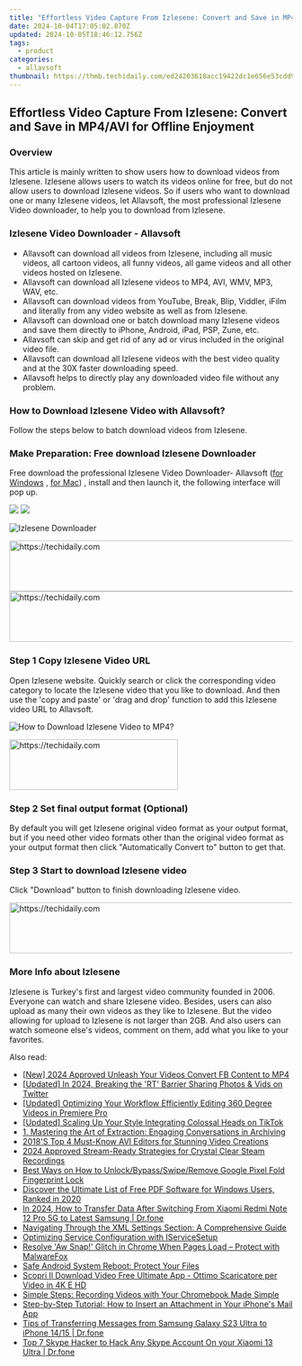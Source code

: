 ```yaml
---
title: "Effortless Video Capture From Izlesene: Convert and Save in MP4/AVI for Offline Enjoyment"
date: 2024-10-04T17:05:02.870Z
updated: 2024-10-05T18:46:12.756Z
tags:
  - product
categories:
  - allavsoft
thumbnail: https://thmb.techidaily.com/ed24203618acc19422dc1e656e53cdd94b542178679b34754816329310d98db4.jpg
---
```


## Effortless Video Capture From Izlesene: Convert and Save in MP4/AVI for Offline Enjoyment

### Overview

This article is mainly written to show users how to download videos from Izlesene. Izlesene allows users to watch its videos online for free, but do not allow users to download Izlesene videos. So if users who want to download one or many Izlesene videos, let Allavsoft, the most professional Izlesene Video downloader, to help you to download from Izlesene.

### Izlesene Video Downloader - Allavsoft

* Allavsoft can download all videos from Izlesene, including all music videos, all cartoon videos, all funny videos, all game videos and all other videos hosted on Izlesene.
* Allavsoft can download all Izlesene videos to MP4, AVI, WMV, MP3, WAV, etc.
* Allavsoft can download videos from YouTube, Break, Blip, Viddler, iFilm and literally from any video website as well as from Izlesene.
* Allavsoft can download one or batch download many Izlesene videos and save them directly to iPhone, Android, iPad, PSP, Zune, etc.
* Allavsoft can skip and get rid of any ad or virus included in the original video file.
* Allavsoft can download all Izlesene videos with the best video quality and at the 30X faster downloading speed.
* Allavsoft helps to directly play any downloaded video file without any problem.

### How to Download Izlesene Video with Allavsoft?

Follow the steps below to batch download videos from Izlesene.

### Make Preparation: Free download Izlesene Downloader

Free download the professional Izlesene Video Downloader- Allavsoft ([for Windows](https://tools.techidaily.com/allavsoft/products/) , [for Mac](https://tools.techidaily.com/allavsoft/products/)) , install and then launch it, the following interface will pop up.

[![](https://www.allavsoft.com/how-to/../images/how-to/free-download-win.jpg)](https://tools.techidaily.com/allavsoft/products/) [![](https://www.allavsoft.com/how-to/../images/how-to/free-download-mac.jpg)](https://tools.techidaily.com/allavsoft/products/)

![Izlesene Downloader](https://www.allavsoft.com/how-to/../images/allavsoft/screen-shot-600.jpg)

<!-- affiliate ads begin -->
<a href="https://appsumo.8odi.net/c/5597632/2123740/7443" target="_top" id="2123740">
  <img src="//a.impactradius-go.com/display-ad/7443-2123740" border="0" alt="https://techidaily.com" width="728" height="90"/>
</a>
<img height="0" width="0" src="https://appsumo.8odi.net/i/5597632/2123740/7443" style="position:absolute;visibility:hidden;" border="0" />
<!-- affiliate ads end -->

<!-- affiliate ads begin -->
<a href="https://ephamedtechinc.pxf.io/c/5597632/2137202/26400" target="_top" id="2137202">
  <img src="//a.impactradius-go.com/display-ad/26400-2137202" border="0" alt="https://techidaily.com" width="728" height="90"/>
</a>
<img height="0" width="0" src="https://ephamedtechinc.pxf.io/i/5597632/2137202/26400" style="position:absolute;visibility:hidden;" border="0" />
<!-- affiliate ads end -->

### Step 1 Copy Izlesene Video URL

Open Izlesene website. Quickly search or click the corresponding video category to locate the Izlesene video that you like to download. And then use the 'copy and paste' or 'drag and drop' function to add this Izlesene video URL to Allavsoft.

![How to Download Izlesene Video to MP4?](https://www.allavsoft.com/how-to/../images/how-to/download-rtmp-video/download-rtmp-video.jpg)

<!-- affiliate ads begin -->
<a href="https://laganoo.pxf.io/c/5597632/1484951/16446" target="_top" id="1484951">
  <img src="//a.impactradius-go.com/display-ad/16446-1484951" border="0" alt="https://techidaily.com" width="300" height="90"/>
</a>
<img height="0" width="0" src="https://laganoo.pxf.io/i/5597632/1484951/16446" style="position:absolute;visibility:hidden;" border="0" />
<!-- affiliate ads end -->

### Step 2 Set final output format (Optional)

By default you will get Izlesene original video format as your output format, but if you need other video formats other than the original video format as your output format then click "Automatically Convert to" button to get that.

### Step 3 Start to download Izlesene video

Click "Download" button to finish downloading Izlesene video.

<!-- affiliate ads begin -->
<a href="https://appsumo.8odi.net/c/5597632/2118322/7443" target="_top" id="2118322">
  <img src="//a.impactradius-go.com/display-ad/7443-2118322" border="0" alt="https://techidaily.com" width="728" height="90"/>
</a>
<img height="0" width="0" src="https://appsumo.8odi.net/i/5597632/2118322/7443" style="position:absolute;visibility:hidden;" border="0" />
<!-- affiliate ads end -->

### More Info about Izlesene

Izlesene is Turkey's first and largest video community founded in 2006\. Everyone can watch and share Izlesene video. Besides, users can also upload as many their own videos as they like to Izlesene. But the video allowing for upload to Izlesene is not larger than 2GB. And also users can watch someone else's videos, comment on them, add what you like to your favorites.

<ins class="adsbygoogle"
     style="display:block"
     data-ad-format="autorelaxed"
     data-ad-client="ca-pub-7571918770474297"
     data-ad-slot="1223367746"></ins>

<ins class="adsbygoogle"
     style="display:block"
     data-ad-client="ca-pub-7571918770474297"
     data-ad-slot="8358498916"
     data-ad-format="auto"
     data-full-width-responsive="true"></ins>

<span class="atpl-alsoreadstyle">Also read:</span>
<div><ul>
<li><a href="https://facebook-video-content.techidaily.com/new-2024-approved-unleash-your-videos-convert-fb-content-to-mp4/"><u>[New] 2024 Approved Unleash Your Videos Convert FB Content to MP4</u></a></li>
<li><a href="https://twitter-videos.techidaily.com/updated-in-2024-breaking-the-rt-barrier-sharing-photos-and-vids-on-twitter/"><u>[Updated] In 2024, Breaking the 'RT' Barrier Sharing Photos & Vids on Twitter</u></a></li>
<li><a href="https://extra-guidance.techidaily.com/updated-optimizing-your-workflow-efficiently-editing-360-degree-videos-in-premiere-pro/"><u>[Updated] Optimizing Your Workflow Efficiently Editing 360 Degree Videos in Premiere Pro</u></a></li>
<li><a href="https://tiktok-video-files.techidaily.com/updated-scaling-up-your-style-integrating-colossal-heads-on-tiktok/"><u>[Updated] Scaling Up Your Style Integrating Colossal Heads on TikTok</u></a></li>
<li><a href="https://fox-triigers.techidaily.com/1-mastering-the-art-of-extraction-engaging-conversations-in-archiving/"><u>1. Mastering the Art of Extraction: Engaging Conversations in Archiving</u></a></li>
<li><a href="https://fox-triigers.techidaily.com/2018s-top-4-must-know-avi-editors-for-stunning-video-creations/"><u>2018'S Top 4 Must-Know AVI Editors for Stunning Video Creations</u></a></li>
<li><a href="https://screen-sharing-recording.techidaily.com/2024-approved-stream-ready-strategies-for-crystal-clear-steam-recordings/"><u>2024 Approved Stream-Ready Strategies for Crystal Clear Steam Recordings</u></a></li>
<li><a href="https://unlock-android.techidaily.com/best-ways-on-how-to-unlockbypassswiperemove-google-pixel-fold-fingerprint-lock-by-drfone-android/"><u>Best Ways on How to Unlock/Bypass/Swipe/Remove Google Pixel Fold Fingerprint Lock</u></a></li>
<li><a href="https://fox-triigers.techidaily.com/discover-the-ultimate-list-of-free-pdf-software-for-windows-users-ranked-in-2020/"><u>Discover the Ultimate List of Free PDF Software for Windows Users, Ranked in 2020</u></a></li>
<li><a href="https://android-transfer.techidaily.com/in-2024-how-to-transfer-data-after-switching-from-xiaomi-redmi-note-12-pro-5g-to-latest-samsung-drfone-by-drfone-transfer-from-android-transfer-from-android/"><u>In 2024, How to Transfer Data After Switching From Xiaomi Redmi Note 12 Pro 5G to Latest Samsung | Dr.fone</u></a></li>
<li><a href="https://fox-triigers.techidaily.com/navigating-through-the-xml-settings-section-a-comprehensive-guide/"><u>Navigating Through the XML Settings Section: A Comprehensive Guide</u></a></li>
<li><a href="https://fox-triigers.techidaily.com/optimizing-service-configuration-with-iservicesetup/"><u>Optimizing Service Configuration with IServiceSetup</u></a></li>
<li><a href="https://fox-triigers.techidaily.com/resolve-aw-snap-glitch-in-chrome-when-pages-load-protect-with-malwarefox/"><u>Resolve 'Aw Snap!' Glitch in Chrome When Pages Load – Protect with MalwareFox</u></a></li>
<li><a href="https://fox-triigers.techidaily.com/safe-android-system-reboot-protect-your-files/"><u>Safe Android System Reboot: Protect Your Files</u></a></li>
<li><a href="https://some-guidance.techidaily.com/scopri-il-download-video-free-ultimate-app-ottimo-scaricatore-per-video-in-4k-e-hd/"><u>Scopri Il Download Video Free Ultimate App - Ottimo Scaricatore per Video in 4K E HD</u></a></li>
<li><a href="https://fox-triigers.techidaily.com/simple-steps-recording-videos-with-your-chromebook-made-simple/"><u>Simple Steps: Recording Videos with Your Chromebook Made Simple</u></a></li>
<li><a href="https://fox-triigers.techidaily.com/step-by-step-tutorial-how-to-insert-an-attachment-in-your-iphones-mail-app/"><u>Step-by-Step Tutorial: How to Insert an Attachment in Your iPhone's Mail App</u></a></li>
<li><a href="https://android-transfer.techidaily.com/tips-of-transferring-messages-from-samsung-galaxy-s23-ultra-to-iphone-1415-drfone-by-drfone-transfer-from-android-transfer-from-android/"><u>Tips of Transferring Messages from Samsung Galaxy S23 Ultra to iPhone 14/15 | Dr.fone</u></a></li>
<li><a href="https://review-topics.techidaily.com/top-7-skype-hacker-to-hack-any-skype-account-on-your-xiaomi-13-ultra-drfone-by-drfone-virtual-android/"><u>Top 7 Skype Hacker to Hack Any Skype Account On your Xiaomi 13 Ultra | Dr.fone</u></a></li>
</ul></div>


